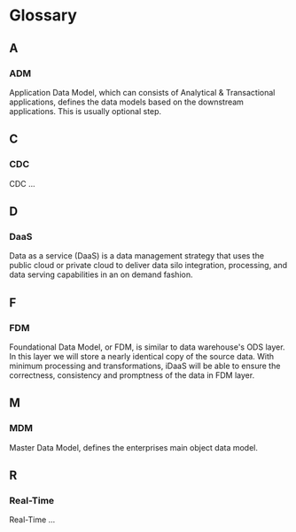 # Glossary

## A

### ADM

Application Data Model, which can consists of Analytical & Transactional applications, defines the data models based on the downstream applications. This is usually optional step. 



## C

### CDC

CDC ...

## D

### DaaS

Data as a service (DaaS) is a data management strategy that uses the public cloud or private cloud to deliver data silo integration, processing, and data serving capabilities in an on demand fashion. 



## F



### FDM

Foundational Data Model, or FDM, is similar to data warehouse's ODS layer. In this layer we will store a nearly identical copy of the source data. With minimum processing and transformations, iDaaS will be able to ensure the correctness, consistency and promptness of the data in FDM layer. 

## M

### MDM

Master Data Model, defines the enterprises main object data model. 



## R

### Real-Time

Real-Time ...





